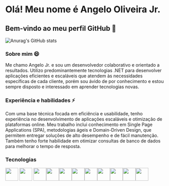 # Olá! Meu nome é Angelo Oliveira Jr.

## Bem-vindo ao meu perfil GitHub 👋

![Anurag's GitHub stats](https://github-readme-stats.vercel.app/api?username=angelojrdev&hide=prs,issues,contribs&show_icons=true&theme=radical)

### Sobre mim 😄

Me chamo Angelo Jr. e sou um desenvolvedor colaborativo e orientado a resultados. Utilizo predominantemente tecnologias .NET para desenvolver aplicações eficientes e escaláveis que atendem às necessidades específicas de cada cliente, porém sou ávido de por conhecimento e estou sempre disposto e interessado em aprender tecnologias novas.

### Experiência e habilidades ⚡

Com uma base técnica focada em eficiência e usabilidade, tenho experiência no desenvolvimento de aplicações escaláveis e otimização de plataformas online. Meu trabalho inclui conhecimento em Single Page Applications (SPA), metodologias ágeis e Domain-Driven Design, que permitem entregar soluções de alto desempenho e de fácil manutenção. Também tenho forte habilidade em otimizar consultas de banco de dados para melhorar o tempo de resposta.

### Tecnologias

<img src="https://cdn.jsdelivr.net/gh/devicons/devicon/icons/html5/html5-original.svg" width="40" height="40"/> <img src="https://cdn.jsdelivr.net/gh/devicons/devicon/icons/css3/css3-original.svg" width="40" height="40"/>
<img src="https://cdn.jsdelivr.net/gh/devicons/devicon/icons/javascript/javascript-original.svg" width="40" height="40"/><img src="https://cdn.jsdelivr.net/gh/devicons/devicon/icons/csharp/csharp-original.svg" width="40" height="40"/><img src="https://cdn.jsdelivr.net/gh/devicons/devicon/icons/dotnetcore/dotnetcore-original.svg" width="40" height="40"/><img src="https://cdn.jsdelivr.net/gh/devicons/devicon/icons/azuredevops/azuredevops-original.svg" width="40" height="40"/><img src="https://cdn.jsdelivr.net/gh/devicons/devicon/icons/docker/docker-original.svg" width="40" height="40" /><img src="https://cdn.jsdelivr.net/gh/devicons/devicon/icons/react/react-original.svg" width="40" height="40" /><img src="https://cdn.jsdelivr.net/gh/devicons/devicon/icons/angularjs/angularjs-original.svg" width="40" height="40" /><img src="https://cdn.jsdelivr.net/gh/devicons/devicon/icons/vuejs/vuejs-original.svg" width="40" height="40" /><img src="https://cdn.jsdelivr.net/gh/devicons/devicon/icons/nodejs/nodejs-plain.svg" width="40" height="40" />
